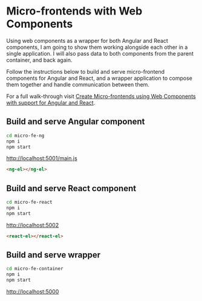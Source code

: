 # Micro-frontends with Web Components

Using web components as a wrapper for both Angular and React components, I am going to show them working alongside each other in a single application. I will also pass data to both components from the parent container, and back again.

Follow the instructions below to build and serve micro-frontend components for Angular and React, and a wrapper application to compose them together and handle communication between them.

For a full walk-through visit [Create Micro-frontends using Web Components with support for Angular and React](https://medium.com/@kitson.mac/create-micro-frontends-using-web-components-with-support-for-angular-and-react-2d6db18f557a?source=friends_link&sk=642e86f203d58724d63d9d98aeb11476).

## Build and serve Angular component

```sh
cd micro-fe-ng
npm i
npm start
```
[http://localhost:5001/main.js](http://localhost:5001/main.js)

```html
<ng-el></ng-el>
```

## Build and serve React component

```sh
cd micro-fe-react
npm i
npm start
```
[http://localhost:5002](http://localhost:5002)


```html
<react-el></react-el>
```

## Build and serve wrapper

```sh
cd micro-fe-container
npm i
npm start
```
[http://localhost:5000](http://localhost:5000)

